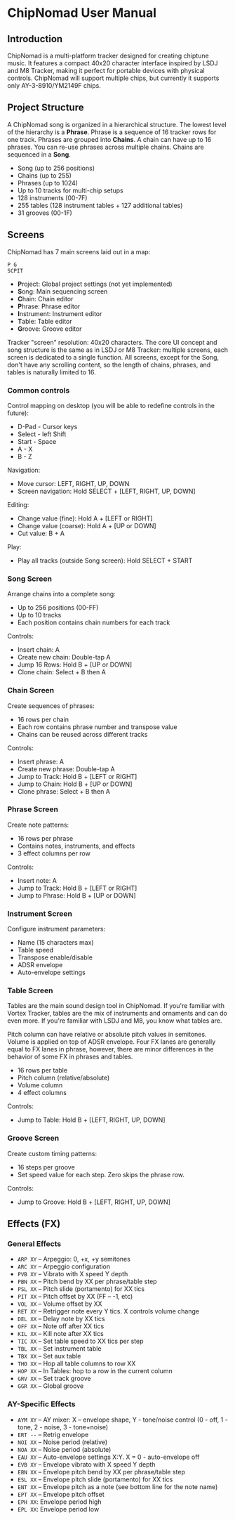 # ChipNomad User Manual

## Introduction

ChipNomad is a multi-platform tracker designed for creating chiptune music. It features a compact 40x20 character interface inspired by LSDJ and M8 Tracker, making it perfect for portable devices with physical controls. ChipNomad will support multiple chips, but currently it supports only AY-3-8910/YM2149F chips.

## Project Structure

A ChipNomad song is organized in a hierarchical structure. The lowest level of the hierarchy is a **Phrase**. Phrase is a sequence of 16 tracker rows for one track. Phrases are grouped into **Chains**. A chain can have up to 16 phrases. You can re-use phrases across multiple chains. Chains are sequenced in a **Song**.

- Song (up to 256 positions)
- Chains (up to 255)
- Phrases (up to 1024)
- Up to 10 tracks for multi-chip setups
- 128 instruments (00-7F)
- 255 tables (128 instrument tables + 127 additional tables)
- 31 grooves (00-1F)

## Screens

ChipNomad has 7 main screens laid out in a map:

```
P G
SCPIT
```

- **P**roject: Global project settings (not yet implemented)
- **S**ong: Main sequencing screen
- **C**hain: Chain editor
- **P**hrase: Phrase editor
- **I**nstrument: Instrument editor
- **T**able: Table editor
- **G**roove: Groove editor

Tracker "screen" resolution: 40x20 characters. The core UI concept and song structure is the same as in LSDJ or M8 Tracker:
multiple screens, each screen is dedicated to a single function. All screens, except for the Song,
don't have any scrolling content, so the length of chains, phrases, and tables is naturally limited to 16.

### Common controls

Control mapping on desktop (you will be able to redefine controls in the future):
- D-Pad - Cursor keys
- Select - left Shift
- Start - Space
- A - X
- B - Z

Navigation:
- Move cursor: LEFT, RIGHT, UP, DOWN
- Screen navigation: Hold SELECT + \[LEFT, RIGHT, UP, DOWN\]

Editing:
- Change value (fine): Hold A + \[LEFT or RIGHT\]
- Change value (coarse): Hold A + \[UP or DOWN\]
- Cut value: B + A

Play:
- Play all tracks (outside Song screen): Hold SELECT + START

### Song Screen
Arrange chains into a complete song:
- Up to 256 positions (00-FF)
- Up to 10 tracks
- Each position contains chain numbers for each track

Controls:

- Insert chain: A
- Create new chain: Double-tap A
- Jump 16 Rows: Hold B + \[UP or DOWN\]
- Clone chain: Select + B then A

### Chain Screen
Create sequences of phrases:
- 16 rows per chain
- Each row contains phrase number and transpose value
- Chains can be reused across different tracks

Controls:

- Insert phrase: A
- Create new phrase: Double-tap A
- Jump to Track: Hold B + \[LEFT or RIGHT\]
- Jump to Chain: Hold B + \[UP or DOWN\]
- Clone phrase: Select + B then A

### Phrase Screen
Create note patterns:
- 16 rows per phrase
- Contains notes, instruments, and effects
- 3 effect columns per row

Controls:
- Insert note: A
- Jump to Track: Hold B + \[LEFT or RIGHT\]
- Jump to Phrase: Hold B + \[UP or DOWN\]

### Instrument Screen
Configure instrument parameters:
- Name (15 characters max)
- Table speed
- Transpose enable/disable
- ADSR envelope
- Auto-envelope settings

### Table Screen
Tables are the main sound design tool in ChipNomad. If you're familiar with Vortex Tracker, tables are
the mix of instruments and ornaments and can do even more. If you're familiar with LSDJ and M8, you know
what tables are.

Pitch column can have relative or absolute pitch values in semitones. Volume is applied on top of ADSR
envelope. Four FX lanes are generally equal to FX lanes in phrase, however, there are minor differences
in the behavior of some FX in phrases and tables.

- 16 rows per table
- Pitch column (relative/absolute)
- Volume column
- 4 effect columns

Controls:
- Jump to Table: Hold B + \[LEFT, RIGHT, UP, DOWN\]

### Groove Screen
Create custom timing patterns:
- 16 steps per groove
- Set speed value for each step. Zero skips the phrase row.

Controls:
- Jump to Groove: Hold B + \[LEFT, RIGHT, UP, DOWN\]

## Effects (FX)

### General Effects
- `ARP XY` – Arpeggio: 0, +x, +y semitones
- `ARC XY` – Arpeggio configuration
- `PVB XY` – Vibrato with X speed Y depth
- `PBN XX` – Pitch bend by XX per phrase/table step
- `PSL XX` – Pitch slide (portamento) for XX tics
- `PIT XX` – Pitch offset by XX (FF – -1, etc)
- `VOL XX` – Volume offset by XX
- `RET XY` – Retrigger note every Y tics. X controls volume change
- `DEL XX` – Delay note by XX tics
- `OFF XX` – Note off after XX tics
- `KIL XX` – Kill note after XX tics
- `TIC XX` – Set table speed to XX tics per step
- `TBL XX` – Set instrument table
- `TBX XX` – Set aux table
- `THO XX` – Hop all table columns to row XX
- `HOP XX` – In Tables: hop to a row in the current column
- `GRV XX` – Set track groove
- `GGR XX` – Global groove

### AY-Specific Effects
- `AYM XY` – AY mixer: X – envelope shape, Y - tone/noise control (0 - off, 1 - tone, 2 - noise, 3 - tone+noise)
- `ERT --` – Retrig envelope
- `NOI XX` – Noise period (relative)
- `NOA XX` – Noise period (absolute)
- `EAU XY` – Auto-envelope settings X:Y. X = 0 - auto-envelope off
- `EVB XY` – Envelope vibrato with X speed Y depth
- `EBN XX` – Envelope pitch bend by XX per phrase/table step
- `ESL XX` – Envelope pitch slide (portamento) for XX tics
- `ENT XX` – Envelope pitch as a note (see bottom line for the note name)
- `EPT XX` – Envelope pitch offset
- `EPH XX`: Envelope period high
- `EPL XX`: Envelope period low

